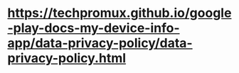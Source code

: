 # https://techpromux.github.io/google-play-docs-my-device-info-app/data-privacy-policy/data-privacy-policy.html
